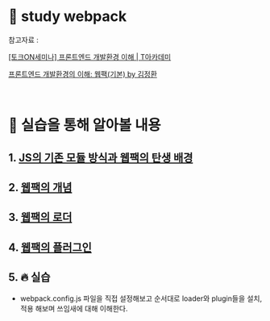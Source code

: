 # 🚀 study webpack

참고자료 :

[[토크ON세미나] 프론트엔드 개발환경 이해 | T아카데미](https://youtu.be/bBYrpK5gjk0)

[프론트엔드 개발환경의 이해: 웹팩(기본) by 김정환](https://jeonghwan-kim.github.io/series/2019/12/10/frontend-dev-env-webpack-basic.html#1-%EB%B0%B0%EA%B2%BD)

<br>

# 🎯 실습을 통해 알아볼 내용

## 1. [JS의 기존 모듈 방식과 웹팩의 탄생 배경](https://github.com/yooveloper/study-webpack/blob/main/%EC%A0%95%EB%A6%AC/2.%EB%AA%A8%EB%93%88%EC%8B%9C%EC%8A%A4%ED%85%9C.md)

## 2. [웹팩의 개념](https://github.com/yooveloper/study-webpack/blob/main/%EC%A0%95%EB%A6%AC/3.%EC%9B%B9%ED%8C%A9.md)

## 3. [웹팩의 로더](https://github.com/yooveloper/study-webpack/blob/main/%EC%A0%95%EB%A6%AC/4.%EB%A1%9C%EB%8D%94.md)

## 4. [웹팩의 플러그인](https://github.com/yooveloper/study-webpack/blob/main/%EC%A0%95%EB%A6%AC/5.%ED%94%8C%EB%9F%AC%EA%B7%B8%EC%9D%B8.md)

## 5. 🔥 실습

- webpack.config.js 파일을 직접 설정해보고
  순서대로 loader와 plugin들을 설치,적용 해보며 쓰임새에 대해 이해한다.

